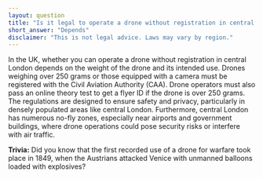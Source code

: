 ```yaml
---
layout: question
title: "Is it legal to operate a drone without registration in central London?"
short_answer: "Depends"
disclaimer: "This is not legal advice. Laws may vary by region."
---
```


In the UK, whether you can operate a drone without registration in central London depends on the weight of the drone and its intended use. Drones weighing over 250 grams or those equipped with a camera must be registered with the Civil Aviation Authority (CAA). Drone operators must also pass an online theory test to get a flyer ID if the drone is over 250 grams. The regulations are designed to ensure safety and privacy, particularly in densely populated areas like central London. Furthermore, central London has numerous no-fly zones, especially near airports and government buildings, where drone operations could pose security risks or interfere with air traffic.

**Trivia:** Did you know that the first recorded use of a drone for warfare took place in 1849, when the Austrians attacked Venice with unmanned balloons loaded with explosives?

